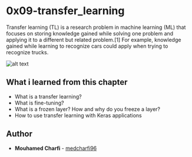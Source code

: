 # 0x09-transfer_learning
Transfer learning (TL) is a research problem in machine learning (ML) that focuses on storing knowledge gained while solving one problem and applying it to a different but related problem.[1] For example, knowledge gained while learning to recognize cars could apply when trying to recognize trucks.

  ![alt text](https://miro.medium.com/max/638/1*mA1sUreCxnl-65ljlaXEcA.jpeg)

## What i learned from this chapter

- What is a transfer learning?
- What is fine-tuning?
- What is a frozen layer? How and why do you freeze a layer?
- How to use transfer learning with Keras applications

## Author
* **Mouhamed Charfi** - [medcharfi96](https://github.com/medcharfi96)